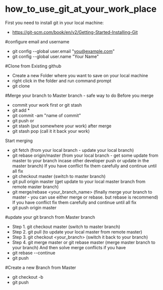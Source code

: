 # how_to_use_git_at_your_work_place

First you need to install git in your local machine: 
- https://git-scm.com/book/en/v2/Getting-Started-Installing-Git

#configure email and username
- git config --global user.email "you@example.com"
- git config --global user.name "Your Name"


#Clone from Existing github
- Create a new Folder where you want to save on your local machine
- right click in the folder and run command prompt
- git clone <pastse url of git repo> 


#Merge your branch to Master branch - safe way to do
Before you merge
- commit your work first or git stash 
- git add *
- git commit -am "name of commit"
- git push
or 
- git stash (put somewhere your work)
after merge
- git stash pop (call it it back your work)

Start merging
- git fetch (from your local branch - update your local branch) 
- git rebase origin/master (from your local branch - get some update from master to your branch incase other developer push or update in the master branch)
If you have conflict fix them carefully and continue until all fix
- git checkout master (switch to master branch)
- git pull origin master (get update to your local master branch from remote master branch)
- git merge/rebase <your_branch_name> (finally merge your branch to master - you can use either merge or rebase. but rebase is recommend)
If you have conflict fix them carefully and continue until all fix
- git push origin master


#update your git branch from Master branch
- Step 1. git checkout master (switch to master branch)
- Step 2. git pull (to update your local master from remote master)
- Step 3. git checkout <your_branch> (switch it back to your branch)
- Step 4. git merge master or git rebase master (merge master branch to your branch)
And then solve merge conflicts if you have
- git rebase --continue
- git push 


#Create a new Branch from Master
- git checkout -b <new-branch>
- git push

